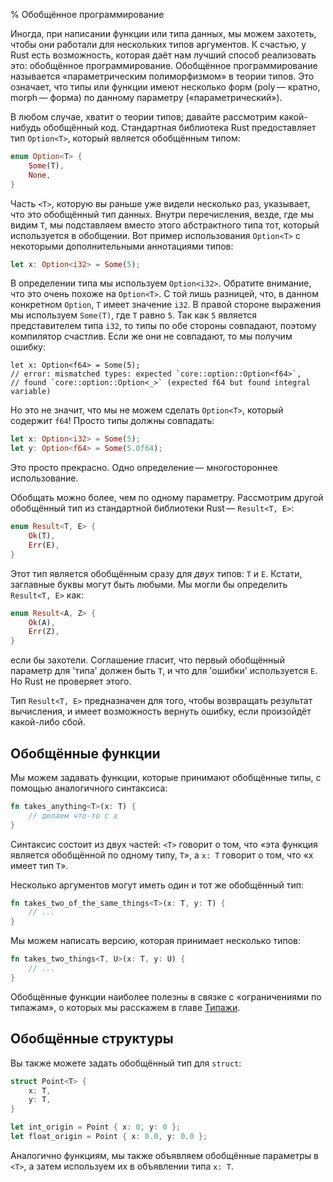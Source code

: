 % Обобщённое программирование

Иногда, при написании функции или типа данных, мы можем захотеть, чтобы они
работали для нескольких типов аргументов. К счастью, у Rust есть возможность,
которая даёт нам лучший способ реализовать это: обобщённое программирование.
Обобщённое программирование называется «параметрическим полиморфизмом» в
теории типов. Это означает, что типы или функции имеют несколько форм (poly —
кратно, morph — форма) по данному параметру («параметрический»).

В любом случае, хватит о теории типов; давайте рассмотрим какой-нибудь
обобщённый код. Стандартная библиотека Rust предоставляет тип `Option<T>`,
который является обобщённым типом:

```rust
enum Option<T> {
    Some(T),
    None,
}
```

Часть `<T>`, которую вы раньше уже видели несколько раз, указывает, что это
обобщённый тип данных. Внутри перечисления, везде, где мы видим `T`, мы
подставляем вместо этого абстрактного типа тот, который используется в
обобщении. Вот пример использования `Option<T>` с некоторыми дополнительными
аннотациями типов:

```rust
let x: Option<i32> = Some(5);
```

В определении типа мы используем `Option<i32>`. Обратите внимание, что это очень
похоже на `Option<T>`. С той лишь разницей, что, в данном конкретном `Option`,
`T` имеет значение `i32`. В правой стороне выражения мы используем `Some(T)`,
где `T` равно `5`. Так как `5` является представителем типа `i32`, то типы по
обе стороны совпадают, поэтому компилятор счастлив. Если же они не совпадают, то
мы получим ошибку:

```rust,ignore
let x: Option<f64> = Some(5);
// error: mismatched types: expected `core::option::Option<f64>`,
// found `core::option::Option<_>` (expected f64 but found integral variable)
```

Но это не значит, что мы не можем сделать `Option<T>`, который содержит `f64`!
Просто типы должны совпадать:

```rust
let x: Option<i32> = Some(5);
let y: Option<f64> = Some(5.0f64);
```

Это просто прекрасно. Одно определение — многостороннее использование.

Обобщать можно более, чем по одному параметру. Рассмотрим другой обобщённый тип
из стандартной библиотеки Rust — `Result<T, E>`:

```rust
enum Result<T, E> {
    Ok(T),
    Err(E),
}
```

Этот тип является обобщённым сразу для _двух_ типов: `T` и `E`. Кстати,
заглавные буквы могут быть любыми. Мы могли бы определить `Result<T, E>` как:

```rust
enum Result<A, Z> {
    Ok(A),
    Err(Z),
}
```

если бы захотели. Соглашение гласит, что первый обобщённый параметр для 'типа'
должен быть `T`, и что для 'ошибки' используется `E`. Но Rust не проверяет
этого.

Тип `Result<T, E>` предназначен для того, чтобы возвращать результат вычисления,
и имеет возможность вернуть ошибку, если произойдёт какой-либо сбой.

## Обобщённые функции

Мы можем задавать функции, которые принимают обобщённые типы, с помощью
аналогичного синтаксиса:

```rust
fn takes_anything<T>(x: T) {
    // делаем что-то с x
}
```

Синтаксис состоит из двух частей: `<T>` говорит о том, что «эта функция является
обобщённой по одному типу, `T`», а `x: T` говорит о том, что «х имеет тип `T`».

Несколько аргументов могут иметь один и тот же обобщённый тип:

```rust
fn takes_two_of_the_same_things<T>(x: T, y: T) {
    // ...
}
```

Мы можем написать версию, которая принимает несколько типов:

```rust
fn takes_two_things<T, U>(x: T, y: U) {
    // ...
}
```

Обобщённые функции наиболее полезны в связке с «ограничениями по типажам», о
которых мы расскажем в главе [Типажи][traits].

[traits]: traits.html

## Обобщённые структуры

Вы также можете задать обобщённый тип для `struct`:

```rust
struct Point<T> {
    x: T,
    y: T,
}

let int_origin = Point { x: 0, y: 0 };
let float_origin = Point { x: 0.0, y: 0.0 };
```

Аналогично функциям, мы также объявляем обобщённые параметры в `<T>`, а затем
используем их в объявлении типа `x: T`.
